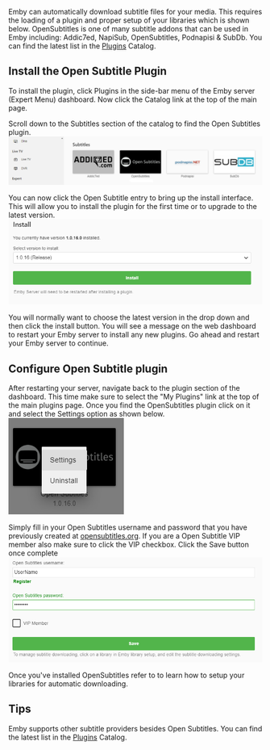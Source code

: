Emby can automatically download subtitle files for your media.  This requires the loading of a plugin and proper setup of your libraries which is shown below. OpenSubtitles is one of many subtitle addons that can be used in Emby including: Addic7ed, NapiSub, OpenSubtitles, Podnapisi & SubDb. You can find the latest list in the [Plugins](Plugins) Catalog.

## Install the Open Subtitle Plugin
To install the plugin, click Plugins in the side-bar menu of the Emby server (Expert Menu) dashboard. Now click the Catalog link at the top of the main page.

Scroll down to the Subtitles section of the catalog to find the Open Subtitles plugin.
![OpenSubtitles1.png](images/server/OpenSubtitles1.png)

You can now click the Open Subtitle entry to bring up the install interface. This will allow you to install the plugin for the first time or to upgrade to the latest version.
![OpenSubtitles2.png](images/server/OpenSubtitles2.png)

You will normally want to choose the latest version in the drop down and then click the install button.  You will see a message on the web dashboard to restart your Emby server to install any new plugins.  Go ahead and restart your Emby server to continue.

## Configure Open Subtitle plugin
After restarting your server, navigate back to the plugin section of the dashboard.  This time make sure to select the "My Plugins" link at the top of the main plugins page.  Once you find the OpenSubtitles plugin click on it and select the Settings option as shown below.
![OpenSubtitles3.png](images/server/OpenSubtitles3.png)

Simply fill in your Open Subtitles username and password that you have previously created at [opensubtitles.org](http://www.opensubtitles.org). If you are a Open Subtitle VIP member also make sure to click the VIP checkbox.  Click the Save button once complete
![OpenSubtitles4.png](images/server/OpenSubtitles4.png)

Once you've installed OpenSubtitles refer to  to learn how to setup your libraries for automatic downloading.
## Tips
Emby supports other subtitle providers besides Open Subtitles. You can find the latest list in the [Plugins](Plugins) Catalog.
